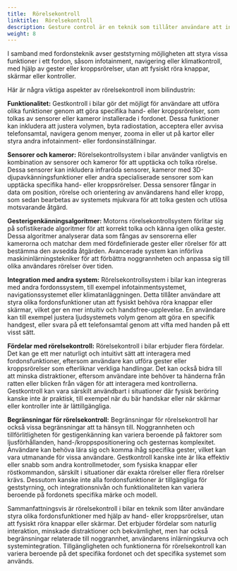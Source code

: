 ```yaml
---
title:  Rörelsekontroll
linktitle:  Rörelsekontroll
description: Gesture control är en teknik som tillåter användare att interagera med enheter eller system med hjälp av fysiska rörelser, vanligtvis upptäcks av sensorer eller kameror.
weight: 8
---
```

<!-- markdownlint-disable MD033 -->
I samband med fordonsteknik avser geststyrning möjligheten att styra vissa funktioner i ett fordon, såsom infotainment, navigering eller klimatkontroll, med hjälp av gester eller kroppsrörelser, utan att fysiskt röra knappar, skärmar eller kontroller.

Här är några viktiga aspekter av rörelsekontroll inom bilindustrin:

**Funktionalitet:** Gestkontroll i bilar gör det möjligt för användare att utföra olika funktioner genom att göra specifika hand- eller kroppsrörelser, som tolkas av sensorer eller kameror installerade i fordonet. Dessa funktioner kan inkludera att justera volymen, byta radiostation, acceptera eller avvisa telefonsamtal, navigera genom menyer, zooma in eller ut på kartor eller styra andra infotainment- eller fordonsinställningar.

**Sensorer och kameror:** Rörelsekontrollsystem i bilar använder vanligtvis en kombination av sensorer och kameror för att upptäcka och tolka rörelse. Dessa sensorer kan inkludera infraröda sensorer, kameror med 3D-djupavkänningsfunktioner eller andra specialiserade sensorer som kan upptäcka specifika hand- eller kroppsrörelser. Dessa sensorer fångar in data om position, rörelse och orientering av användarens hand eller kropp, som sedan bearbetas av systemets mjukvara för att tolka gesten och utlösa motsvarande åtgärd.

**Gesterigenkänningsalgoritmer:** Motorns rörelsekontrollsystem förlitar sig på sofistikerade algoritmer för att korrekt tolka och känna igen olika gester. Dessa algoritmer analyserar data som fångas av sensorerna eller kamerorna och matchar dem med fördefinierade gester eller rörelser för att bestämma den avsedda åtgärden. Avancerade system kan införliva maskininlärningstekniker för att förbättra noggrannheten och anpassa sig till olika användares rörelser över tiden.

**Integration med andra system:** Rörelsekontrollsystem i bilar kan integreras med andra fordonssystem, till exempel infotainmentsystemet, navigationssystemet eller klimatanläggningen. Detta tillåter användare att styra olika fordonsfunktioner utan att fysiskt behöva röra knappar eller skärmar, vilket ger en mer intuitiv och handsfree-upplevelse. En användare kan till exempel justera ljudsystemets volym genom att göra en specifik handgest, eller svara på ett telefonsamtal genom att vifta med handen på ett visst sätt.

**Fördelar med rörelsekontroll:** Rörelsekontroll i bilar erbjuder flera fördelar. Det kan ge ett mer naturligt och intuitivt sätt att interagera med fordonsfunktioner, eftersom användare kan utföra gester eller kroppsrörelser som efterliknar verkliga handlingar. Det kan också bidra till att minska distraktioner, eftersom användare inte behöver ta händerna från ratten eller blicken från vägen för att interagera med kontrollerna. Gestkontroll kan vara särskilt användbart i situationer där fysisk beröring kanske inte är praktisk, till exempel när du bär handskar eller när skärmar eller kontroller inte är lättillgängliga.

**Begränsningar för rörelsekontroll:** Begränsningar för rörelsekontroll har också vissa begränsningar att ta hänsyn till. Noggrannheten och tillförlitligheten för gestigenkänning kan variera beroende på faktorer som ljusförhållanden, hand-/kroppspositionering och gesternas komplexitet. Användare kan behöva lära sig och komma ihåg specifika gester, vilket kan vara utmanande för vissa användare. Gestkontroll kanske inte är lika effektiv eller snabb som andra kontrollmetoder, som fysiska knappar eller röstkommandon, särskilt i situationer där exakta rörelser eller flera rörelser krävs. Dessutom kanske inte alla fordonsfunktioner är tillgängliga för geststyrning, och integrationsnivån och funktionaliteten kan variera beroende på fordonets specifika märke och modell.

Sammanfattningsvis är rörelsekontroll i bilar en teknik som låter användare styra olika fordonsfunktioner med hjälp av hand- eller kroppsrörelser, utan att fysiskt röra knappar eller skärmar. Det erbjuder fördelar som naturlig interaktion, minskade distraktioner och bekvämlighet, men har också begränsningar relaterade till noggrannhet, användarens inlärningskurva och systemintegration. Tillgängligheten och funktionerna för rörelsekontroll kan variera beroende på det specifika fordonet och det specifika systemet som används.
